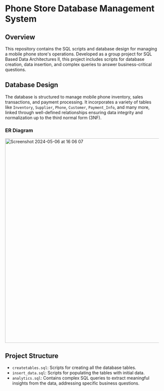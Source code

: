# Phone Store Database Management System

## Overview
This repository contains the SQL scripts and database design for managing a mobile phone store's operations. Developed as a group project for SQL Based Data Architectures II, this project includes scripts for database creation, data insertion, and complex queries to answer business-critical questions.

## Database Design
The database is structured to manage mobile phone inventory, sales transactions, and payment processing. It incorporates a variety of tables like `Inventory`, `Supplier`, `Phone`, `Customer`, `Payment_Info`, and many more, linked through well-defined relationships ensuring data integrity and normalization up to the third normal form (3NF).

### ER Diagram
<img width="668" alt="Screenshot 2024-05-06 at 16 06 07" src="https://github.com/jessih828/SQL_DBManagementSystem/assets/147946414/2a6b640d-5080-4584-93d1-2006fd3c4834">

## Project Structure
- `createtables.sql`: Scripts for creating all the database tables.
- `insert_data.sql`: Scripts for populating the tables with initial data.
- `analytics.sql`: Contains complex SQL queries to extract meaningful insights from the data, addressing specific business questions.
